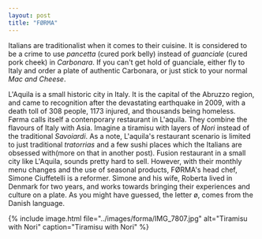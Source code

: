 ```yaml
---
layout: post
title: "FØRMA"
---
```


Italians are traditionalist when it comes to their cuisine. It is considered to be a crime to use *pancetta* (cured pork belly) instead of *guanciale* (cured pork cheek)
in *Carbonara*. If you can't get hold of guanciale, either fly to Italy and order a plate of authentic Carbonara, or just stick to your normal *Mac and Cheese*.

L'Aquila is a small historic city in Italy. It is the capital of the Abruzzo region, and came to recognition after the devastating earthquake in 2009, 
with a death toll of 308 people, 1173 injured, and thousands being homeless.
Førma calls itself a contenporary restaurant in L'aquila. They combine the flavours of Italy with Asia. Imagine a tiramisu with layers of *Nori* instead of the traditional *Savoiardi*.
As a note, L'aquila's restaurant scenario is limited to just traditional *tratorrias* and a few sushi places which the Italians are obsessed with(more on that in another post).
Fusion restaurant in a small city like L'Aquila, sounds pretty hard to sell. 
However, with their monthly menu changes and the use of seasonal products, FØRMA's head chef, Simone Ciuffetelli is a reformer. Simone and his wife, Roberta lived in Denmark for two years,
and works towards bringing their experiences and culture on a plate. As you might have guessed, the letter ø, comes from the Danish language. 

{% include image.html file="../images/forma/IMG_7807.jpg" alt="Tiramisu with Nori" caption="Tiramisu with Nori" %}

